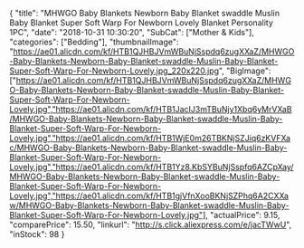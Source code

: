 {
	"title": "MHWGO Baby Blankets Newborn Baby Blanket swaddle Muslin Baby Blanket Super Soft Warp For Newborn Lovely Blanket Personality 1PC",
	"date": "2018-10-31 10:30:20",
	"SubCat": ["Mother & Kids"],
	"categories": ["Bedding"],
	"thumbnailImage": "https://ae01.alicdn.com/kf/HTB1QJHBJVmWBuNjSspdq6zugXXaZ/MHWGO-Baby-Blankets-Newborn-Baby-Blanket-swaddle-Muslin-Baby-Blanket-Super-Soft-Warp-For-Newborn-Lovely.jpg_220x220.jpg",
	"BigImage": ["https://ae01.alicdn.com/kf/HTB1QJHBJVmWBuNjSspdq6zugXXaZ/MHWGO-Baby-Blankets-Newborn-Baby-Blanket-swaddle-Muslin-Baby-Blanket-Super-Soft-Warp-For-Newborn-Lovely.jpg","https://ae01.alicdn.com/kf/HTB1JacIJ3mTBuNjy1Xbq6yMrVXaB/MHWGO-Baby-Blankets-Newborn-Baby-Blanket-swaddle-Muslin-Baby-Blanket-Super-Soft-Warp-For-Newborn-Lovely.jpg","https://ae01.alicdn.com/kf/HTB1WjE0m26TBKNjSZJiq6zKVFXac/MHWGO-Baby-Blankets-Newborn-Baby-Blanket-swaddle-Muslin-Baby-Blanket-Super-Soft-Warp-For-Newborn-Lovely.jpg","https://ae01.alicdn.com/kf/HTB1Yz8.KbSYBuNjSspfq6AZCpXay/MHWGO-Baby-Blankets-Newborn-Baby-Blanket-swaddle-Muslin-Baby-Blanket-Super-Soft-Warp-For-Newborn-Lovely.jpg","https://ae01.alicdn.com/kf/HTB1gjVfnXooBKNjSZPhq6A2CXXaw/MHWGO-Baby-Blankets-Newborn-Baby-Blanket-swaddle-Muslin-Baby-Blanket-Super-Soft-Warp-For-Newborn-Lovely.jpg"],
	"actualPrice": 9.15,
	"comparePrice": 15.50,
	"linkurl": "http://s.click.aliexpress.com/e/jacTWwU",
	"inStock": 98
}
